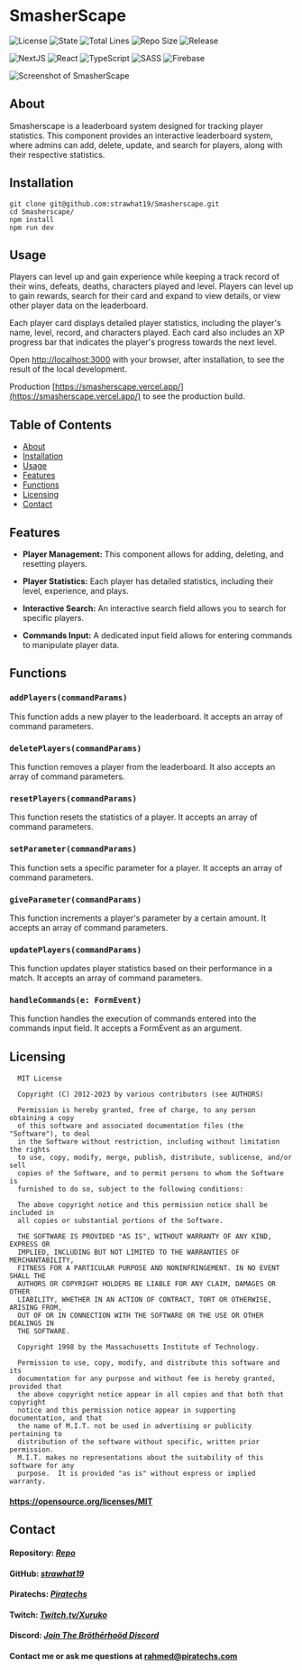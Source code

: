 # SmasherScape

![License](https://img.shields.io/github/license/strawhat19/Smasherscape)
![State](https://img.shields.io/github/deployments/strawhat19/Smasherscape/Production)
![Total Lines](https://img.shields.io/tokei/lines/github/strawhat19/Smasherscape)
![Repo Size](https://img.shields.io/github/repo-size/strawhat19/Smasherscape)
![Release](https://img.shields.io/github/release/strawhat19/Smasherscape)

![NextJS](https://img.shields.io/badge/next.js-000000?style=for-the-badge&logo=nextdotjs&logoColor=white)
![React](https://img.shields.io/badge/react-%2320232a.svg?style=for-the-badge&logo=react&logoColor=%2361DAFB)
![TypeScript](https://img.shields.io/badge/typescript-%23007ACC.svg?style=for-the-badge&logo=typescript&logoColor=white)
![SASS](https://img.shields.io/badge/SASS-hotpink.svg?style=for-the-badge&logo=SASS&logoColor=white)
![Firebase](https://img.shields.io/badge/Firebase-039BE5?style=for-the-badge&logo=Firebase&logoColor=white)

![Screenshot of SmasherScape](./assets/smasherscape/SmasherScapeDatabasePlaysAndCommands.png)

## About
Smasherscape is a leaderboard system designed for tracking player statistics. This component provides an interactive leaderboard system, where admins can add, delete, update, and search for players, along with their respective statistics.

## Installation
```
git clone git@github.com:strawhat19/Smasherscape.git
cd Smasherscape/
npm install
npm run dev
```

## Usage
Players can level up and gain experience while keeping a track record of their wins, defeats, deaths, characters played and level. Players can level up to gain rewards, search for their card and expand to view details, or view other player data on the leaderboard.

Each player card displays detailed player statistics, including the player's name, level, record, and characters played. Each card also includes an XP progress bar that indicates the player's progress towards the next level.

Open [http://localhost:3000](http://localhost:3000) with your browser, after installation, to see the result of the local development.

Production [https://smasherscape.vercel.app/](https://smasherscape.vercel.app/) to see the production build.

## Table of Contents  
* [About](#about)
* [Installation](#installation)
* [Usage](#usage)
* [Features](#features)
* [Functions](#functions)
* [Licensing](#licensing)
* [Contact](#contact)

## Features

- **Player Management:** This component allows for adding, deleting, and resetting players.

- **Player Statistics:** Each player has detailed statistics, including their level, experience, and plays.

- **Interactive Search:** An interactive search field allows you to search for specific players.

- **Commands Input:** A dedicated input field allows for entering commands to manipulate player data.

## Functions

### `addPlayers(commandParams)`

This function adds a new player to the leaderboard. It accepts an array of command parameters.

### `deletePlayers(commandParams)`

This function removes a player from the leaderboard. It also accepts an array of command parameters.

### `resetPlayers(commandParams)`

This function resets the statistics of a player. It accepts an array of command parameters.

### `setParameter(commandParams)`

This function sets a specific parameter for a player. It accepts an array of command parameters.

### `giveParameter(commandParams)`

This function increments a player's parameter by a certain amount. It accepts an array of command parameters.

### `updatePlayers(commandParams)`

This function updates player statistics based on their performance in a match. It accepts an array of command parameters.

### `handleCommands(e: FormEvent)`

This function handles the execution of commands entered into the commands input field. It accepts a FormEvent as an argument.

## Licensing
#### 
      MIT License

      Copyright (C) 2012-2023 by various contributors (see AUTHORS)

      Permission is hereby granted, free of charge, to any person obtaining a copy
      of this software and associated documentation files (the "Software"), to deal
      in the Software without restriction, including without limitation the rights
      to use, copy, modify, merge, publish, distribute, sublicense, and/or sell
      copies of the Software, and to permit persons to whom the Software is
      furnished to do so, subject to the following conditions:

      The above copyright notice and this permission notice shall be included in
      all copies or substantial portions of the Software.

      THE SOFTWARE IS PROVIDED "AS IS", WITHOUT WARRANTY OF ANY KIND, EXPRESS OR
      IMPLIED, INCLUDING BUT NOT LIMITED TO THE WARRANTIES OF MERCHANTABILITY,
      FITNESS FOR A PARTICULAR PURPOSE AND NONINFRINGEMENT. IN NO EVENT SHALL THE
      AUTHORS OR COPYRIGHT HOLDERS BE LIABLE FOR ANY CLAIM, DAMAGES OR OTHER
      LIABILITY, WHETHER IN AN ACTION OF CONTRACT, TORT OR OTHERWISE, ARISING FROM,
      OUT OF OR IN CONNECTION WITH THE SOFTWARE OR THE USE OR OTHER DEALINGS IN
      THE SOFTWARE.
      
      Copyright 1998 by the Massachusetts Institute of Technology.

      Permission to use, copy, modify, and distribute this software and its
      documentation for any purpose and without fee is hereby granted, provided that
      the above copyright notice appear in all copies and that both that copyright
      notice and this permission notice appear in supporting documentation, and that
      the name of M.I.T. not be used in advertising or publicity pertaining to
      distribution of the software without specific, written prior permission.
      M.I.T. makes no representations about the suitability of this software for any
      purpose.  It is provided "as is" without express or implied warranty.
#### https://opensource.org/licenses/MIT

## Contact
#### Repository: [*Repo*](https://github.com/strawhat19/Smasherscape)
#### GitHub: [*strawhat19*](https://github.com/strawhat19)
#### Piratechs: [*Piratechs*](https://piratechs.com/)
#### Twitch: [*Twitch.tv/Xuruko*](https://www.twitch.tv/xuruko)
#### Discord: [*Join The Bröthērhoöd Discord*](https://discord.gg/FUXbKfGs29)
#### Contact me or ask me questions at [rahmed@piratechs.com](mailto:rahmed@piratechs.com)
